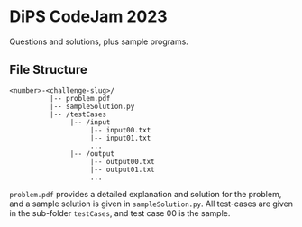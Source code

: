 # DiPS CodeJam 2023
Questions and solutions, plus sample programs.

## File Structure
```
<number>-<challenge-slug>/
          |-- problem.pdf
          |-- sampleSolution.py
          |-- /testCases
               |-- /input
                    |-- input00.txt
                    |-- input01.txt
                    ...
               |-- /output
                    |-- output00.txt
                    |-- output01.txt
                    ...
```
`problem.pdf` provides a detailed explanation and solution for the problem, and a sample solution is given in `sampleSolution.py`.  All test-cases are given in the sub-folder `testCases`, and test case 00 is the sample.
